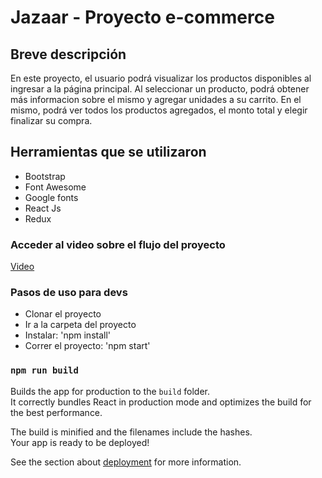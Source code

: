 # Jazaar - Proyecto e-commerce

## Breve descripción

En este proyecto, el usuario podrá visualizar los productos disponibles al ingresar a la página principal. Al seleccionar un producto, podrá obtener más informacion sobre el mismo y agregar unidades a su carrito. En el mismo, podrá ver todos los productos agregados, el monto total y elegir finalizar su compra.

## Herramientas que se utilizaron

* Bootstrap
* Font Awesome
* Google fonts
* React Js
* Redux

### Acceder al video sobre el flujo del proyecto

[Video](https://facebook.github.io/create-react-app/docs/running-tests)

### Pasos de uso para devs

- Clonar el proyecto
- Ir a la carpeta del proyecto
- Instalar: 'npm install'
- Correr el proyecto: 'npm start'

### `npm run build`

Builds the app for production to the `build` folder.\
It correctly bundles React in production mode and optimizes the build for the best performance.

The build is minified and the filenames include the hashes.\
Your app is ready to be deployed!

See the section about [deployment](https://facebook.github.io/create-react-app/docs/deployment) for more information.
